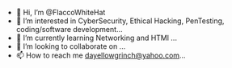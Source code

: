 - 👋 Hi, I’m @FlaccoWhiteHat
- 👀 I’m interested in CyberSecurity, Ethical Hacking, PenTesting, coding/software development...
- 🌱 I’m currently learning Networking and HTMl ...
- 💞️ I’m looking to collaborate on ...
- 📫 How to reach me dayellowgrinch@yahoo.com...

<!---
FlaccoWhiteHat/FlaccoWhiteHat is a ✨ special ✨ repository because its `README.md` (this file) appears on your GitHub profile.
You can click the Preview link to take a look at your changes.
--->
